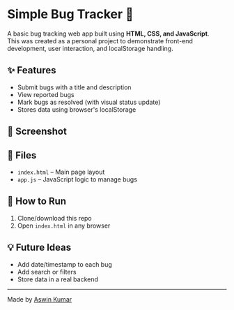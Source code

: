# Simple Bug Tracker 🐞

A basic bug tracking web app built using **HTML, CSS, and JavaScript**.  
This was created as a personal project to demonstrate front-end development, user interaction, and localStorage handling.

## ✨ Features

- Submit bugs with a title and description
- View reported bugs
- Mark bugs as resolved (with visual status update)
- Stores data using browser's localStorage

## 📸 Screenshot

## 📂 Files

- `index.html` – Main page layout
- `app.js` – JavaScript logic to manage bugs

## 🚀 How to Run

1. Clone/download this repo
2. Open `index.html` in any browser

## 💡 Future Ideas

- Add date/timestamp to each bug
- Add search or filters
- Store data in a real backend

---

Made by [Aswin Kumar](https://github.com/Aswin-2003)
